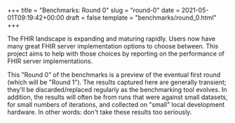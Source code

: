 +++
title = "Benchmarks: Round 0"
slug = "round-0"
date = 2021-05-01T09:19:42+00:00
draft = false
template = "benchmarks/round_0.html"
+++

The FHIR landscape is expanding and maturing rapidly.
Users now have many great FHIR server implementation options to choose between.
This project aims to help with those choices by
  reporting on the performance of FHIR server implementations.

This "Round 0" of the benchmarks is a preview of the eventual first round
  (which will be "Round 1").
The results captured here are generally transient;
  they'll be discarded/replaced regularly as the benchmarking tool evolves.
In addition, the results will often be from runs that were against
  small datasets, for small numbers of iterations,
  and collected on "small" local development hardware.
In other words: don't take these results too seriously.